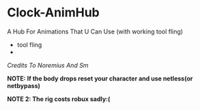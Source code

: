 # Clock-AnimHub
A Hub For Animations That U Can Use (with working tool fling)
- tool fling
- 


_Credits To Noremius And Sm_

__NOTE: If the body drops reset your character and use netless(or netbypass)__

__NOTE 2: The rig costs robux sadly:(__
